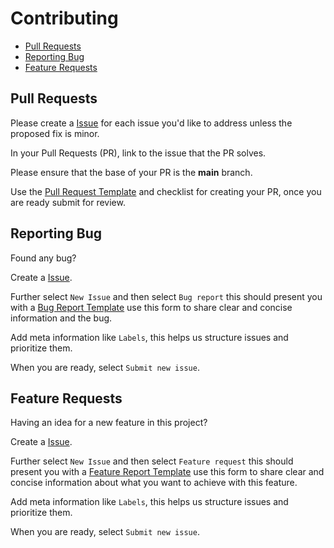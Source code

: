 # Contributing

- [Pull Requests](#pull-requests)
- [Reporting Bug](#reporting-bug)
- [Feature Requests](#feature-requests)

## Pull Requests

Please create a [Issue](https://github.com/kumarkeviv/infrastructure-developer-tools/issues) for each issue you'd like to address unless the proposed fix is minor.

In your Pull Requests (PR), link to the issue that the PR solves.

Please ensure that the base of your PR is the **main** branch.

Use the [ Pull Request Template](https://github.com/kumarkeviv/infrastructure-developer-tools/blob/main/.github/PULL_RRQUEST_TEMPLATE.md) and checklist for creating your PR, once you are ready submit for review.

## Reporting Bug

Found any bug?

Create a [Issue](https://github.com/kumarkeviv/infrastructure-developer-tools/issues).

Further select `New Issue` and then select `Bug report` this should present you with a [Bug Report Template](https://github.com/kumarkeviv/infrastructure-developer-tools/blob/main/.github/ISSUE_TEMPLATE/bug_report.md) use this form to share clear and concise information and the bug.

Add meta information like `Labels`, this helps us structure issues and prioritize them.

When you are ready, select `Submit new issue`.

## Feature Requests

Having an idea for a new feature in this project?

Create a [Issue](https://github.com/kumarkeviv/infrastructure-developer-tools/issues).

Further select `New Issue` and then select `Feature request` this should present you with a [Feature Report Template](https://github.com/kumarkeviv/infrastructure-developer-tools/blob/main/.github/ISSUE_TEMPLATE/feature_request.md) use this form to share clear and concise information about what you want to achieve with this feature.

Add meta information like `Labels`, this helps us structure issues and prioritize them.

When you are ready, select `Submit new issue`.
